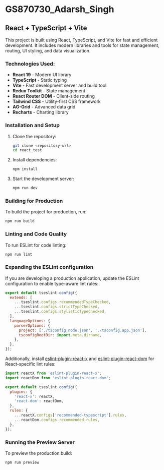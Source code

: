 # GS870730_Adarsh_Singh

## React + TypeScript + Vite

This project is built using React, TypeScript, and Vite for fast and efficient development. It includes modern libraries and tools for state management, routing, UI styling, and data visualization.

### Technologies Used:
- **React 19** - Modern UI library
- **TypeScript** - Static typing
- **Vite** - Fast development server and build tool
- **Redux Toolkit** - State management
- **React Router DOM** - Client-side routing
- **Tailwind CSS** - Utility-first CSS framework
- **AG-Grid** - Advanced data grid
- **Recharts** - Charting library

### Installation and Setup
1. Clone the repository:
   ```sh
   git clone <repository-url>
   cd react_test
   ```
2. Install dependencies:
   ```sh
   npm install
   ```
3. Start the development server:
   ```sh
   npm run dev
   ```

### Building for Production
To build the project for production, run:
```sh
npm run build
```

### Linting and Code Quality
To run ESLint for code linting:
```sh
npm run lint
```

### Expanding the ESLint configuration
If you are developing a production application, update the ESLint configuration to enable type-aware lint rules:
```js
export default tseslint.config({
  extends: [
    ...tseslint.configs.recommendedTypeChecked,
    ...tseslint.configs.strictTypeChecked,
    ...tseslint.configs.stylisticTypeChecked,
  ],
  languageOptions: {
    parserOptions: {
      project: ['./tsconfig.node.json', './tsconfig.app.json'],
      tsconfigRootDir: import.meta.dirname,
    },
  },
});
```

Additionally, install [eslint-plugin-react-x](https://github.com/Rel1cx/eslint-react/tree/main/packages/plugins/eslint-plugin-react-x) and [eslint-plugin-react-dom](https://github.com/Rel1cx/eslint-react/tree/main/packages/plugins/eslint-plugin-react-dom) for React-specific lint rules:

```js
import reactX from 'eslint-plugin-react-x';
import reactDom from 'eslint-plugin-react-dom';

export default tseslint.config({
  plugins: {
    'react-x': reactX,
    'react-dom': reactDom,
  },
  rules: {
    ...reactX.configs['recommended-typescript'].rules,
    ...reactDom.configs.recommended.rules,
  },
});
```

### Running the Preview Server
To preview the production build:
```sh
npm run preview
```

